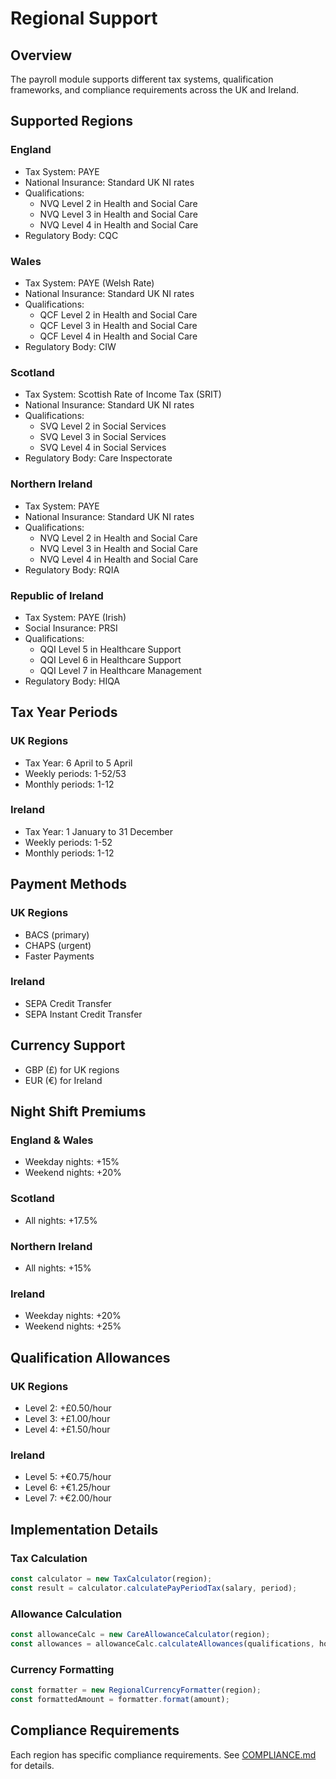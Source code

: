# Regional Support

## Overview
The payroll module supports different tax systems, qualification frameworks, and compliance requirements across the UK and Ireland.

## Supported Regions

### England
- Tax System: PAYE
- National Insurance: Standard UK NI rates
- Qualifications:
  - NVQ Level 2 in Health and Social Care
  - NVQ Level 3 in Health and Social Care
  - NVQ Level 4 in Health and Social Care
- Regulatory Body: CQC

### Wales
- Tax System: PAYE (Welsh Rate)
- National Insurance: Standard UK NI rates
- Qualifications:
  - QCF Level 2 in Health and Social Care
  - QCF Level 3 in Health and Social Care
  - QCF Level 4 in Health and Social Care
- Regulatory Body: CIW

### Scotland
- Tax System: Scottish Rate of Income Tax (SRIT)
- National Insurance: Standard UK NI rates
- Qualifications:
  - SVQ Level 2 in Social Services
  - SVQ Level 3 in Social Services
  - SVQ Level 4 in Social Services
- Regulatory Body: Care Inspectorate

### Northern Ireland
- Tax System: PAYE
- National Insurance: Standard UK NI rates
- Qualifications:
  - NVQ Level 2 in Health and Social Care
  - NVQ Level 3 in Health and Social Care
  - NVQ Level 4 in Health and Social Care
- Regulatory Body: RQIA

### Republic of Ireland
- Tax System: PAYE (Irish)
- Social Insurance: PRSI
- Qualifications:
  - QQI Level 5 in Healthcare Support
  - QQI Level 6 in Healthcare Support
  - QQI Level 7 in Healthcare Management
- Regulatory Body: HIQA

## Tax Year Periods

### UK Regions
- Tax Year: 6 April to 5 April
- Weekly periods: 1-52/53
- Monthly periods: 1-12

### Ireland
- Tax Year: 1 January to 31 December
- Weekly periods: 1-52
- Monthly periods: 1-12

## Payment Methods

### UK Regions
- BACS (primary)
- CHAPS (urgent)
- Faster Payments

### Ireland
- SEPA Credit Transfer
- SEPA Instant Credit Transfer

## Currency Support
- GBP (£) for UK regions
- EUR (€) for Ireland

## Night Shift Premiums

### England & Wales
- Weekday nights: +15%
- Weekend nights: +20%

### Scotland
- All nights: +17.5%

### Northern Ireland
- All nights: +15%

### Ireland
- Weekday nights: +20%
- Weekend nights: +25%

## Qualification Allowances

### UK Regions
- Level 2: +£0.50/hour
- Level 3: +£1.00/hour
- Level 4: +£1.50/hour

### Ireland
- Level 5: +€0.75/hour
- Level 6: +€1.25/hour
- Level 7: +€2.00/hour

## Implementation Details

### Tax Calculation
```typescript
const calculator = new TaxCalculator(region);
const result = calculator.calculatePayPeriodTax(salary, period);
```

### Allowance Calculation
```typescript
const allowanceCalc = new CareAllowanceCalculator(region);
const allowances = allowanceCalc.calculateAllowances(qualifications, hours);
```

### Currency Formatting
```typescript
const formatter = new RegionalCurrencyFormatter(region);
const formattedAmount = formatter.format(amount);
```

## Compliance Requirements
Each region has specific compliance requirements. See [COMPLIANCE.md](./COMPLIANCE.md) for details. 